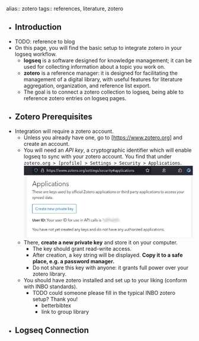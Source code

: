 alias:: zotero
tags:: references, literature, zotero

- ## Introduction
- TODO: reference to blog
- On this page, you will find the basic setup to integrate zotero in your logseq workflow.
	- **logseq** is a software designed for knowledge management; it can be used for collecting information about a topic you work on.
	- **zotero** is a reference manager: it is designed for facilitating the management of a digital library, with useful features for literature aggregation, organization, and reference list export.
	- The goal is to connect a zotero collection to logseq, being able to reference zotero entries on logseq pages.
- ## Zotero Prerequisites
- Integration will require a zotero account.
	- Unless you already have one, go to [https://www.zotero.org] and create an account.
	- You will need an *API key*, a cryptographic identifier which will enable logseq to sync with your zotero account. You find that under `zotero.org > [profile] > Settings > Security > Applications`.
	  ![create a new zotero API key](../assets/image_1740727081399_0.jpg)
	- There, **create a new private key** and store it on your computer.
		- The key should grant read-write access.
		- After creation, a key string will be displayed. **Copy it to a safe place, e.g. a password manager.**
		- Do not share this key with anyone: it grants full power over your zotero library.
	- You should have zotero installed and set up to your liking (conform with INBO standards).
		- TODO could someone please fill in the typical INBO zotero setup? Thank you!
			- betterbibtex
			- link to group library
- ## Logseq Connection